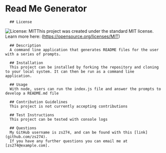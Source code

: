 # Read Me Generator
      ## License 
![License: MIT](https://img.shields.io/badge/License-MIT-yellow.svg)This project was created under the standard MIT license. 
 Learn more here: (https://opensource.org/licenses/MIT)

      ## Description
      A command line application that generates README files for the user with a series of prompts.
      
      ## Installation
      This project can be installed by forking the repository and cloning to your local system. It can then be run as a command line application.

      ## Usage
      With node, users can run the index.js file and answer the prompts to develop a README.md file

      ## Contribution Guidelines
      This project is not currently accepting contributions

      ## Test Instructions
      This project can be tested with console logs

      ## Questions
      My GitHub username is zs274, and can be found with this [link](github.com/zs274).
      If you have any further questions you can email me at [zs274@example.com].
